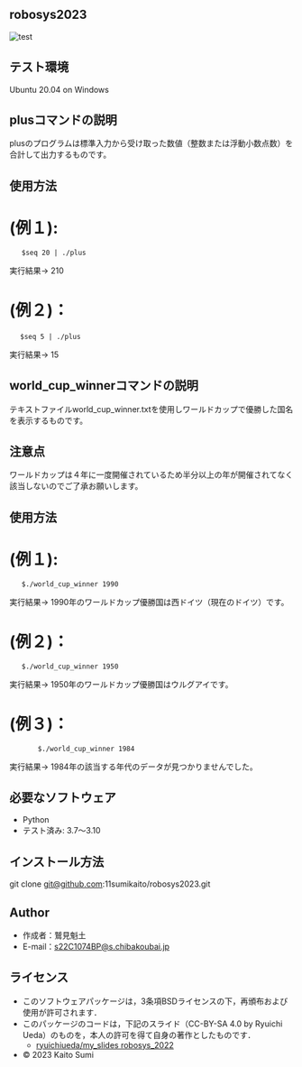 ## robosys2023
![test](https://github.com/11sumikaito/sumikaito/actions/workflows/test.yml/badge.svg)

## テスト環境
Ubuntu 20.04 on Windows

## plusコマンドの説明
plusのプログラムは標準入力から受け取った数値（整数または浮動小数点数）を合計して出力するものです。

## 使用方法

# (例１):
 	   $seq 20 | ./plus
 実行結果→   210

# (例２)：
	　 $seq 5 | ./plus
 実行結果→   15

## world_cup_winnerコマンドの説明
テキストファイルworld_cup_winner.txtを使用しワールドカップで優勝した国名を表示するものです。

## 注意点
ワールドカップは４年に一度開催されているため半分以上の年が開催されてなく該当しないのでご了承お願いします。

## 使用方法

# (例１):
	   $./world_cup_winner 1990
 実行結果→   1990年のワールドカップ優勝国は西ドイツ（現在のドイツ）です。

# (例２)：
	   $./world_cup_winner 1950
 実行結果→   1950年のワールドカップ優勝国はウルグアイです。

# (例３)：
           $./world_cup_winner 1984
 実行結果→   1984年の該当する年代のデータが見つかりませんでした。

## 必要なソフトウェア
 * Python
  * テスト済み: 3.7～3.10

## インストール方法
git clone git@github.com:11sumikaito/robosys2023.git

## Author
 * 作成者：鷲見魁土
 * E-mail：s22C1074BP@s.chibakoubai.jp

## ライセンス
 * このソフトウェアパッケージは，3条項BSDライセンスの下，再頒布および使用が許可されます．
  * このパッケージのコードは，下記のスライド（CC-BY-SA 4.0 by Ryuichi Ueda）のものを，本人の許可を得て自身の著作としたものです．
       * [ryuichiueda/my_slides robosys_2022](https://github.com/ryuichiueda/my_slides/tree/master/robosys_2022)
  * © 2023 Kaito Sumi

